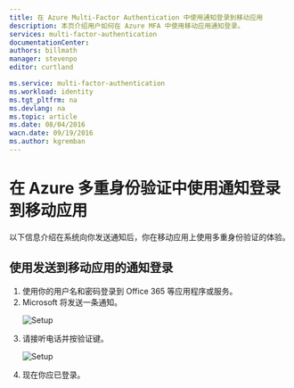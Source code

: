 ```yaml
---
title: 在 Azure Multi-Factor Authentication 中使用通知登录到移动应用
description: 本页介绍用户如何在 Azure MFA 中使用移动应用通知登录。
services: multi-factor-authentication
documentationCenter: 
authors: billmath
manager: stevenpo
editor: curtland

ms.service: multi-factor-authentication
ms.workload: identity
ms.tgt_pltfrm: na
ms.devlang: na
ms.topic: article
ms.date: 08/04/2016
wacn.date: 09/19/2016
ms.author: kgremban
---
```


# 在 Azure 多重身份验证中使用通知登录到移动应用

以下信息介绍在系统向你发送通知后，你在移动应用上使用多重身份验证的体验。

## 使用发送到移动应用的通知登录

<ol>

<li>使用你的用户名和密码登录到 Office 365 等应用程序或服务。</li>
<li>Microsoft 将发送一条通知。</li>

![Setup](./media/multi-factor-authentication-end-user-signin-app-notify/notify.png)

<li>请接听电话并按验证键。</li>

![Setup](./media/multi-factor-authentication-end-user-signin-app-notify/phone.png)

<li>现在你应已登录。</li>

<!---HONumber=Mooncake_0912_2016-->